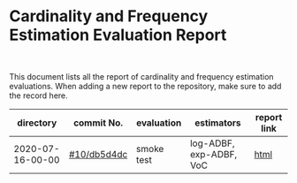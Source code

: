 # Cardinality and Frequency Estimation Evaluation Report

<br>

This document lists all the report of cardinality and frequency estimation
evaluations. When adding a new report to the repository, make sure to add the
record here.

| directory | commit No. | evaluation | estimators | report link |
|-|-|-|-|-|
| 2020-07-16-00-00 | [#10/db5d4dc](https://github.com/world-federation-of-advertisers/cardinality_estimation_evaluation_framework/pull/3/commits/db5d4dce674e3142ba0a1aab11b763f8ef67765a) | smoke test | log-ADBF, exp-ADBF, VoC | [html](2020-07-16-00-00/cardinality_estimator_evaluation_report.html) |
